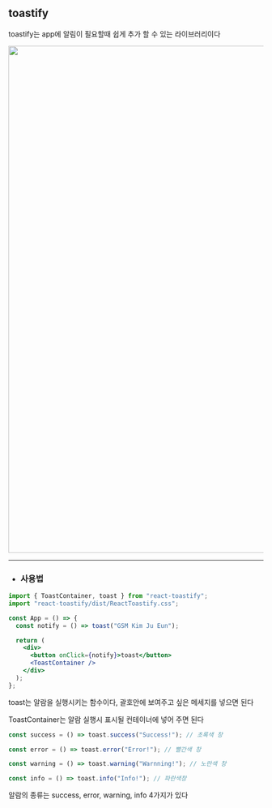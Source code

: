 ## toastify

toastify는 app에 알림이 필요할때 쉽게 추가 할 수 있는 라이브러리이다

<img src="https://velog.velcdn.com/images/vanillovin/post/962fd243-2d0c-4254-9571-08b8626ba95e/image.gif" width="1000px" >

<hr>

- ### 사용법

```jsx
import { ToastContainer, toast } from "react-toastify";
import "react-toastify/dist/ReactToastify.css";

const App = () => {
  const notify = () => toast("GSM Kim Ju Eun");

  return (
    <div>
      <button onClick={notify}>toast</button>
      <ToastContainer />
    </div>
  );
};
```

toast는 알람을 실행시키는 함수이다, 괄호안에 보여주고 싶은 메세지를 넣으면 된다

ToastContainer는 알람 실행시 표시될 컨테이너에 넣어 주면 된다

```js
const success = () => toast.success("Success!"); // 초록색 창

const error = () => toast.error("Error!"); // 빨간색 창

const warning = () => toast.warning("Warnning!"); // 노란색 창

const info = () => toast.info("Info!"); // 파란색창
```

알람의 종류는 success, error, warning, info 4가지가 있다

